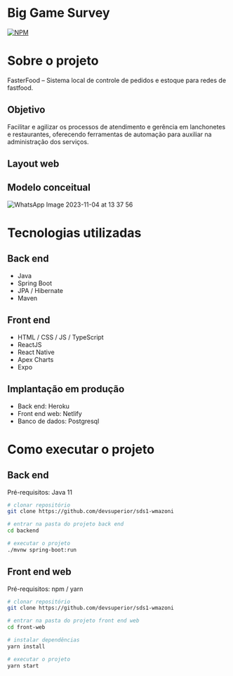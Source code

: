 # Big Game Survey 
[![NPM](https://img.shields.io/npm/l/react)](https://https://github.com/Diogo-Peres-Pereira/FasterFood/blob/main/LICENSE) 

# Sobre o projeto
FasterFood – Sistema local de controle de pedidos e estoque para redes de fastfood.

## Objetivo
Facilitar e agilizar os processos de atendimento e gerência em lanchonetes e
restaurantes, oferecendo ferramentas de automação para auxiliar na
administração dos serviços.


## Layout web

## Modelo conceitual
![WhatsApp Image 2023-11-04 at 13 37 56](https://github.com/Diogo-Peres-Pereira/FasterFood/assets/111434541/7269f0d8-1d52-4e73-8401-210e6bc7bc4e)

# Tecnologias utilizadas
## Back end
- Java
- Spring Boot
- JPA / Hibernate
- Maven
## Front end
- HTML / CSS / JS / TypeScript
- ReactJS
- React Native
- Apex Charts
- Expo
## Implantação em produção
- Back end: Heroku
- Front end web: Netlify
- Banco de dados: Postgresql

# Como executar o projeto

## Back end
Pré-requisitos: Java 11

```bash
# clonar repositório
git clone https://github.com/devsuperior/sds1-wmazoni

# entrar na pasta do projeto back end
cd backend

# executar o projeto
./mvnw spring-boot:run
```

## Front end web
Pré-requisitos: npm / yarn

```bash
# clonar repositório
git clone https://github.com/devsuperior/sds1-wmazoni

# entrar na pasta do projeto front end web
cd front-web

# instalar dependências
yarn install

# executar o projeto
yarn start
